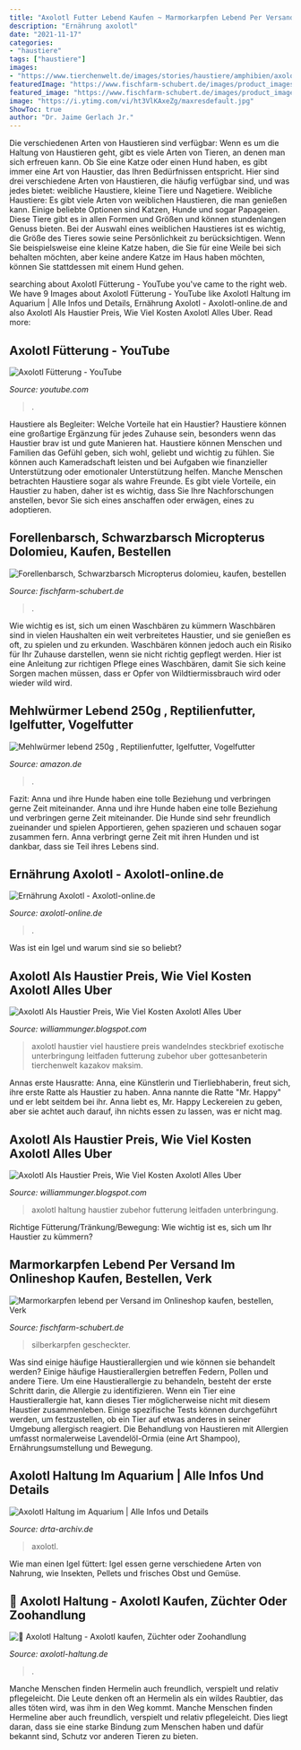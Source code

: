 ```yaml
---
title: "Axolotl Futter Lebend Kaufen ~ Marmorkarpfen Lebend Per Versand Im Onlineshop Kaufen, Bestellen, Verk"
description: "Ernährung axolotl"
date: "2021-11-17"
categories:
- "haustiere"
tags: ["haustiere"]
images:
- "https://www.tierchenwelt.de/images/stories/haustiere/amphibien/axolotl_haustier_l.jpg"
featuredImage: "https://www.fischfarm-schubert.de/images/product_images/popup_images/Forellenbarsch 12-15cm (4)_11926_3.JPG"
featured_image: "https://www.fischfarm-schubert.de/images/product_images/original_images/marmorkarpfen_5_11306_4.jpg"
image: "https://i.ytimg.com/vi/ht3VlKAxeZg/maxresdefault.jpg"
ShowToc: true
author: "Dr. Jaime Gerlach Jr."
---
```



Die verschiedenen Arten von Haustieren sind verfügbar:
Wenn es um die Haltung von Haustieren geht, gibt es viele Arten von Tieren, an denen man sich erfreuen kann. Ob Sie eine Katze oder einen Hund haben, es gibt immer eine Art von Haustier, das Ihren Bedürfnissen entspricht. Hier sind drei verschiedene Arten von Haustieren, die häufig verfügbar sind, und was jedes bietet: weibliche Haustiere, kleine Tiere und Nagetiere.
Weibliche Haustiere: Es gibt viele Arten von weiblichen Haustieren, die man genießen kann. Einige beliebte Optionen sind Katzen, Hunde und sogar Papageien. Diese Tiere gibt es in allen Formen und Größen und können stundenlangen Genuss bieten. Bei der Auswahl eines weiblichen Haustieres ist es wichtig, die Größe des Tieres sowie seine Persönlichkeit zu berücksichtigen. Wenn Sie beispielsweise eine kleine Katze haben, die Sie für eine Weile bei sich behalten möchten, aber keine andere Katze im Haus haben möchten, können Sie stattdessen mit einem Hund gehen.

	

		
searching about Axolotl Fütterung - YouTube you've came to the right web. We have 9 Images about Axolotl Fütterung - YouTube like Axolotl Haltung im Aquarium | Alle Infos und Details, Ernährung Axolotl - Axolotl-online.de and also Axolotl Als Haustier Preis, Wie Viel Kosten Axolotl Alles Uber. Read more:
		
    
## Axolotl Fütterung - YouTube

<img loading=lazy src="https://i.ytimg.com/vi/ht3VlKAxeZg/maxresdefault.jpg" onerror="this.onerror=null;this.src='https://tse2.mm.bing.net/th?id=OIP._niv5Jhm6H_xvNzuSRAVEwHaEK&amp;pid=15.1';" alt="Axolotl Fütterung - YouTube">

_Source: youtube.com_

>. 

	

Haustiere als Begleiter: Welche Vorteile hat ein Haustier?
Haustiere können eine großartige Ergänzung für jedes Zuhause sein, besonders wenn das Haustier brav ist und gute Manieren hat. Haustiere können Menschen und Familien das Gefühl geben, sich wohl, geliebt und wichtig zu fühlen. Sie können auch Kameradschaft leisten und bei Aufgaben wie finanzieller Unterstützung oder emotionaler Unterstützung helfen. Manche Menschen betrachten Haustiere sogar als wahre Freunde. Es gibt viele Vorteile, ein Haustier zu haben, daher ist es wichtig, dass Sie Ihre Nachforschungen anstellen, bevor Sie sich eines anschaffen oder erwägen, eines zu adoptieren.

    
## Forellenbarsch, Schwarzbarsch Micropterus Dolomieu, Kaufen, Bestellen

<img loading=lazy src="https://www.fischfarm-schubert.de/images/product_images/popup_images/Forellenbarsch 12-15cm (4)_11926_3.JPG" onerror="this.onerror=null;this.src='https://tse3.mm.bing.net/th?id=OIP.exVeiDhWkekwsS6Jj_huqgHaFj&amp;pid=15.1';" alt="Forellenbarsch, Schwarzbarsch Micropterus dolomieu, kaufen, bestellen">

_Source: fischfarm-schubert.de_

>. 

	

Wie wichtig es ist, sich um einen Waschbären zu kümmern
Waschbären sind in vielen Haushalten ein weit verbreitetes Haustier, und sie genießen es oft, zu spielen und zu erkunden. Waschbären können jedoch auch ein Risiko für Ihr Zuhause darstellen, wenn sie nicht richtig gepflegt werden. Hier ist eine Anleitung zur richtigen Pflege eines Waschbären, damit Sie sich keine Sorgen machen müssen, dass er Opfer von Wildtiermissbrauch wird oder wieder wild wird.

    
## Mehlwürmer Lebend 250g , Reptilienfutter, Igelfutter, Vogelfutter

<img loading=lazy src="https://images-na.ssl-images-amazon.com/images/I/A1T3CNX0%2BvL._SL1500_.jpg" onerror="this.onerror=null;this.src='https://tse2.mm.bing.net/th?id=OIP.ksHR0JUlaZf2-VmOxlboCQHaFM&amp;pid=15.1';" alt="Mehlwürmer lebend 250g , Reptilienfutter, Igelfutter, Vogelfutter">

_Source: amazon.de_

>. 

	

Fazit: Anna und ihre Hunde haben eine tolle Beziehung und verbringen gerne Zeit miteinander.
Anna und ihre Hunde haben eine tolle Beziehung und verbringen gerne Zeit miteinander. Die Hunde sind sehr freundlich zueinander und spielen Apportieren, gehen spazieren und schauen sogar zusammen fern. Anna verbringt gerne Zeit mit ihren Hunden und ist dankbar, dass sie Teil ihres Lebens sind.

    
## Ernährung Axolotl - Axolotl-online.de

<img loading=lazy src="https://www.axolotl-online.de/wp-content/uploads/2020/07/a_web_Wildtyp_getigert.jpg" onerror="this.onerror=null;this.src='https://tse2.mm.bing.net/th?id=OIP.Cb3auXiO23g3u9edzGENyAHaCF&amp;pid=15.1';" alt="Ernährung Axolotl - Axolotl-online.de">

_Source: axolotl-online.de_

>. 

	

Was ist ein Igel und warum sind sie so beliebt?

    
## Axolotl Als Haustier Preis, Wie Viel Kosten Axolotl Alles Uber

<img loading=lazy src="https://www.tierchenwelt.de/images/stories/haustiere/amphibien/axolotl_haustier_l.jpg" onerror="this.onerror=null;this.src='https://tse2.mm.bing.net/th?id=OIP.xueUdJfvSzyHO6bqZ06m1wHaE8&amp;pid=15.1';" alt="Axolotl Als Haustier Preis, Wie Viel Kosten Axolotl Alles Uber">

_Source: williammunger.blogspot.com_

>axolotl haustier viel haustiere preis wandelndes steckbrief exotische unterbringung leitfaden futterung zubehor uber gottesanbeterin tierchenwelt kazakov maksim. 

	

Annas erste Hausratte:
Anna, eine Künstlerin und Tierliebhaberin, freut sich, ihre erste Ratte als Haustier zu haben. Anna nannte die Ratte "Mr. Happy" und er lebt seitdem bei ihr. Anna liebt es, Mr. Happy Leckereien zu geben, aber sie achtet auch darauf, ihn nichts essen zu lassen, was er nicht mag.

    
## Axolotl Als Haustier Preis, Wie Viel Kosten Axolotl Alles Uber

<img loading=lazy src="https://www.petazwei.de/wp-content/uploads/2021/06/axolotl-schwarz-2193310-c-pixabay.jpg" onerror="this.onerror=null;this.src='https://tse2.mm.bing.net/th?id=OIP.KF5J7AimzcWdTU5nepQBgwHaE7&amp;pid=15.1';" alt="Axolotl Als Haustier Preis, Wie Viel Kosten Axolotl Alles Uber">

_Source: williammunger.blogspot.com_

>axolotl haltung haustier zubehor futterung leitfaden unterbringung. 

	

Richtige Fütterung/Tränkung/Bewegung: Wie wichtig ist es, sich um Ihr Haustier zu kümmern?

    
## Marmorkarpfen Lebend Per Versand Im Onlineshop Kaufen, Bestellen, Verk

<img loading=lazy src="https://www.fischfarm-schubert.de/images/product_images/original_images/marmorkarpfen_5_11306_4.jpg" onerror="this.onerror=null;this.src='https://tse1.mm.bing.net/th?id=OIP.N3EhWbrawYYegm4BtNa5rgHaEK&amp;pid=15.1';" alt="Marmorkarpfen lebend per Versand im Onlineshop kaufen, bestellen, Verk">

_Source: fischfarm-schubert.de_

>silberkarpfen gescheckter. 

	

Was sind einige häufige Haustierallergien und wie können sie behandelt werden?
Einige häufige Haustierallergien betreffen Federn, Pollen und andere Tiere. Um eine Haustierallergie zu behandeln, besteht der erste Schritt darin, die Allergie zu identifizieren. Wenn ein Tier eine Haustierallergie hat, kann dieses Tier möglicherweise nicht mit diesem Haustier zusammenleben. Einige spezifische Tests können durchgeführt werden, um festzustellen, ob ein Tier auf etwas anderes in seiner Umgebung allergisch reagiert. Die Behandlung von Haustieren mit Allergien umfasst normalerweise Lavendelöl-Ormia (eine Art Shampoo), Ernährungsumstellung und Bewegung.

    
## Axolotl Haltung Im Aquarium | Alle Infos Und Details

<img loading=lazy src="https://www.drta-archiv.de/wp-content/uploads/2020/11/axolotl.jpg" onerror="this.onerror=null;this.src='https://tse2.mm.bing.net/th?id=OIP.PmhLPZMkXF6QCccOc9fUWwHaHa&amp;pid=15.1';" alt="Axolotl Haltung im Aquarium | Alle Infos und Details">

_Source: drta-archiv.de_

>axolotl. 

	

Wie man einen Igel füttert: Igel essen gerne verschiedene Arten von Nahrung, wie Insekten, Pellets und frisches Obst und Gemüse.

    
## 🦎 Axolotl Haltung - Axolotl Kaufen, Züchter Oder Zoohandlung

<img loading=lazy src="https://axolotl-haltung.de/wp-content/uploads/2017/12/cropped-axolotl_haltung_weissling-768x461.jpg" onerror="this.onerror=null;this.src='https://tse1.mm.bing.net/th?id=OIP.Ke-GX983cLy2QbyrJ-z25QHaEc&amp;pid=15.1';" alt="🦎 Axolotl Haltung - Axolotl kaufen, Züchter oder Zoohandlung">

_Source: axolotl-haltung.de_

>. 

	

Manche Menschen finden Hermelin auch freundlich, verspielt und relativ pflegeleicht.
Die Leute denken oft an Hermelin als ein wildes Raubtier, das alles töten wird, was ihm in den Weg kommt. Manche Menschen finden Hermeline aber auch freundlich, verspielt und relativ pflegeleicht. Dies liegt daran, dass sie eine starke Bindung zum Menschen haben und dafür bekannt sind, Schutz vor anderen Tieren zu bieten.

